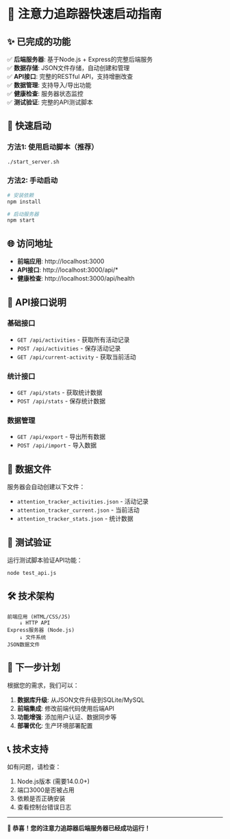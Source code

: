 # 🚀 注意力追踪器快速启动指南

## ✨ 已完成的功能

✅ **后端服务器**: 基于Node.js + Express的完整后端服务  
✅ **数据存储**: JSON文件存储，自动创建和管理  
✅ **API接口**: 完整的RESTful API，支持增删改查  
✅ **数据管理**: 支持导入/导出功能  
✅ **健康检查**: 服务器状态监控  
✅ **测试验证**: 完整的API测试脚本  

## 🎯 快速启动

### 方法1: 使用启动脚本（推荐）
```bash
./start_server.sh
```

### 方法2: 手动启动
```bash
# 安装依赖
npm install

# 启动服务器
npm start
```

## 🌐 访问地址

- **前端应用**: http://localhost:3000
- **API接口**: http://localhost:3000/api/*
- **健康检查**: http://localhost:3000/api/health

## 🔧 API接口说明

### 基础接口
- `GET /api/activities` - 获取所有活动记录
- `POST /api/activities` - 保存活动记录
- `GET /api/current-activity` - 获取当前活动

### 统计接口
- `GET /api/stats` - 获取统计数据
- `POST /api/stats` - 保存统计数据

### 数据管理
- `GET /api/export` - 导出所有数据
- `POST /api/import` - 导入数据

## 📁 数据文件

服务器会自动创建以下文件：
- `attention_tracker_activities.json` - 活动记录
- `attention_tracker_current.json` - 当前活动
- `attention_tracker_stats.json` - 统计数据

## 🧪 测试验证

运行测试脚本验证API功能：
```bash
node test_api.js
```

## 🛠️ 技术架构

```
前端应用 (HTML/CSS/JS)
    ↓ HTTP API
Express服务器 (Node.js)
    ↓ 文件系统
JSON数据文件
```

## 🔮 下一步计划

根据您的需求，我们可以：

1. **数据库升级**: 从JSON文件升级到SQLite/MySQL
2. **前端集成**: 修改前端代码使用后端API
3. **功能增强**: 添加用户认证、数据同步等
4. **部署优化**: 生产环境部署配置

## 📞 技术支持

如有问题，请检查：
1. Node.js版本 (需要14.0.0+)
2. 端口3000是否被占用
3. 依赖是否正确安装
4. 查看控制台错误日志

---

**🎉 恭喜！您的注意力追踪器后端服务器已经成功运行！**
